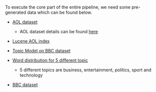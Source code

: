 To execute the core part of the entire pipeline, we need some pre-generated data which can be found below.

* [AOL dataset]()
  * AOL dataset details can be found [here](http://www.researchpipeline.com/mediawiki/index.php?title=AOL_Search_Query_Logs)

* [Lucene AOL index](https://drive.google.com/a/virginia.edu/folderview?id=0B8ZGlkqDw7hFV2trYW9ETmo4cGc&usp=sharing)
* [Topic Model on BBC dataset](https://drive.google.com/a/virginia.edu/folderview?id=0B8ZGlkqDw7hFcVZSVW9rSzVZVDA&usp=sharing)
* [Word distribution for 5 different topic](https://drive.google.com/a/virginia.edu/folderview?id=0B8ZGlkqDw7hFWkpZQ1lrd1BmUWM&usp=sharing)
  * 5 different topics are business, entertainment, politics, sport and technology 
* [BBC dataset](https://drive.google.com/a/virginia.edu/file/d/0B8ZGlkqDw7hFQnZiTHE3ZUt1RWc/view?usp=sharing)
